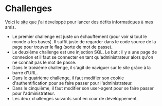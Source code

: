 # Challenges
Voici le [site] que j'ai développé pour lancer des défits informatiques à mes amis.

+ Le premier challenge est juste un échauffement (pour voir si tout le monde a les bases). Il suffit juste de regarder dans le code source de la page pour trouver le flag (sorte de mot de passe).
+ Le deuxième challenge est une injection SQL. Le but : il y a une page de connexion et il faut se connecter en tant qu'administrateur alors qu'on ne connait pas le mot de passe.
+ Dans le troisième challenge, il s'agit de naviguer sur le site grâce à la barre d'URL.
+ Dans le quatrième challenge, il faut modifier son cookie d'authentification pour se faire passer pour l'administrateur.
+ Dans le cinquième, il faut modifier son user-agent pour se faire passer pour l'administrateur.
+ Les deux challenges suivants sont en cour de développement.

[site]: https://warriors-challenges.000webhostapp.com/
